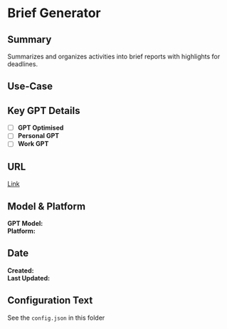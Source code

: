 # Brief Generator

## Summary

Summarizes and organizes activities into brief reports with highlights for deadlines.

## Use-Case

## Key GPT Details

- [ ] **GPT Optimised**  
- [ ] **Personal GPT**  
- [ ] **Work GPT**

## URL

[Link](https://chatgpt.com/g/g-v9bULcFsS-brief-generator)

## Model & Platform

**GPT Model:**  
**Platform:**

## Date


**Created:**   
**Last Updated:** 

## Configuration Text

See the `config.json` in this folder